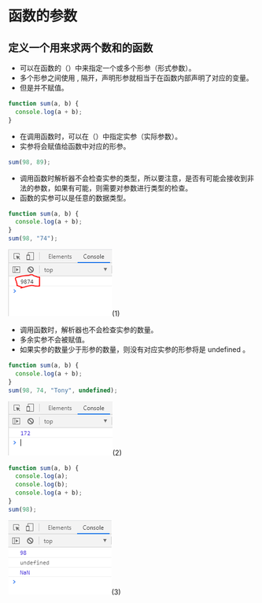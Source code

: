 # 函数的参数

## 定义一个用来求两个数和的函数

- 可以在函数的（）中来指定一个或多个形参（形式参数）。
- 多个形参之间使用 , 隔开，声明形参就相当于在函数内部声明了对应的变量。
- 但是并不赋值。

```javascript
function sum(a, b) {
  console.log(a + b);
}
```

- 在调用函数时，可以在（）中指定实参（实际参数）。
- 实参将会赋值给函数中对应的形参。

```javascript
sum(98, 89);
```

- 调用函数时解析器不会检查实参的类型，所以要注意，是否有可能会接收到非法的参数，如果有可能，则需要对参数进行类型的检查。
- 函数的实参可以是任意的数据类型。

```javascript
function sum(a, b) {
  console.log(a + b);
}
sum(98, "74");
```

![image](../images/22/1.PNG)(1)

- 调用函数时，解析器也不会检查实参的数量。
- 多余实参不会被赋值。
- 如果实参的数量少于形参的数量，则没有对应实参的形参将是 undefined 。

```javascript
function sum(a, b) {
  console.log(a + b);
}
sum(98, 74, "Tony", undefined);
```

![image](../images/22/2.PNG)(2)

```javascript
function sum(a, b) {
  console.log(a);
  console.log(b);
  console.log(a + b);
}
sum(98);
```

![image](../images/22/3.PNG)(3)
